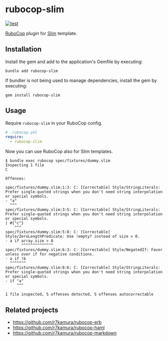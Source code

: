 # rubocop-slim

[![test](https://github.com/r7kamura/rubocop-slim/actions/workflows/test.yml/badge.svg)](https://github.com/r7kamura/rubocop-slim/actions/workflows/test.yml)

[RuboCop](https://github.com/rubocop/rubocop) plugin for [Slim](https://github.com/slim-template/slim) template.

## Installation

Install the gem and add to the application's Gemfile by executing:

```
bundle add rubocop-slim
```

If bundler is not being used to manage dependencies, install the gem by executing:

```
gem install rubocop-slim
```

## Usage

Require `rubocop-slim` in your RuboCop config.

```yaml
# .rubocop.yml
require:
  - rubocop-slim
```

Now you can use RuboCop also for Slim templates.

```
$ bundle exec rubocop spec/fixtures/dummy.slim
Inspecting 1 file
C

Offenses:

spec/fixtures/dummy.slim:1:3: C: [Correctable] Style/StringLiterals: Prefer single-quoted strings when you don't need string interpolation or special symbols.
- "a"
  ^^^
spec/fixtures/dummy.slim:3:5: C: [Correctable] Style/StringLiterals: Prefer single-quoted strings when you don't need string interpolation or special symbols.
| #{"c"}
    ^^^
spec/fixtures/dummy.slim:5:8: C: [Correctable] Style/ZeroLengthPredicate: Use !empty? instead of size > 0.
- a if array.size > 0
       ^^^^^^^^^^^^^^
spec/fixtures/dummy.slim:6:3: C: [Correctable] Style/NegatedIf: Favor unless over if for negative conditions.
- a if !b
  ^^^^^^^
spec/fixtures/dummy.slim:8:6: C: [Correctable] Style/StringLiterals: Prefer single-quoted strings when you don't need string interpolation or special symbols.
- if "a"
     ^^^

1 file inspected, 5 offenses detected, 5 offenses autocorrectable
```

## Related projects

- https://github.com/r7kamura/rubocop-erb
- https://github.com/r7kamura/rubocop-haml
- https://github.com/r7kamura/rubocop-markdown
